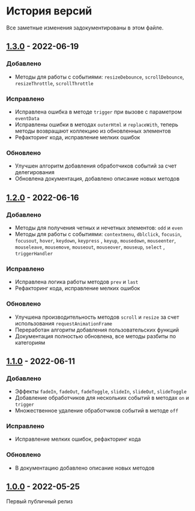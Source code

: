 # История версий

Все заметные изменения задокументированы в этом файле.

[1.3.0]: https://github.com/digikid/dom-element/releases/tag/1.3.0

## [1.3.0] - 2022-06-19

### Добавлено

- Методы для работы с событиями: `resizeDebounce`, `scrollDebounce`, `resizeThrottle`, `scrollThrottle`

### Исправлено

- Исправлена ошибка в методе `trigger` при вызове с параметром `eventData`
- Исправлены ошибки в методах `outerHtml` и `replaceWith`, теперь методы возвращают коллекцию из обновленных элементов
- Рефакторинг кода, исправление мелких ошибок

### Обновлено

- Улучшен алгоритм добавления обработчиков событий за счет делегирования
- Обновлена документация, добавлено описание новых методов

[1.2.0]: https://github.com/digikid/dom-element/releases/tag/1.2.0

## [1.2.0] - 2022-06-16

### Добавлено

- Методы для получения четных и нечетных элементов: `odd` и `even`
- Методы для работы с событиями: `contextmenu`, `dblclick`, `focusin`, `focusout`, `hover`, `keydown`, `keypress`
  , `keyup`, `mousedown`, `mouseenter`, `mouseleave`, `mousemove`, `mouseout`, `mouseover`, `mouseup`, `select`
  , `triggerHandler`

### Исправлено

- Исправлена логика работы методов `prev` и `last`
- Рефакторинг кода, исправление мелких ошибок

### Обновлено

- Улучшена производительность методов `scroll` и `resize` за счет использования `requestAnimationFrame`
- Переработан алгоритм добавления пользовательских функций
- Документация полностью обновлена, все методы разбиты по категориям

[1.1.0]: https://github.com/digikid/dom-element/releases/tag/1.1.0

## [1.1.0] - 2022-06-11

### Добавлено

- Эффекты `fadeIn`, `fadeOut`, `fadeToggle`, `slideIn`, `slideOut`, `slideToggle`
- Добавление обработчиков для нескольких событий в методах `on` и `trigger`
- Множественное удаление обработчиков событий в методе `off`

### Исправлено

- Исправление мелких ошибок, рефакторинг кода

### Обновлено

- В документацию добавлено описание новых методов

[1.0.0]: https://github.com/digikid/dom-element/releases/tag/1.0.0

## [1.0.0] - 2022-05-25

Первый публичный релиз
